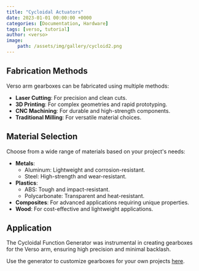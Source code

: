 ```yaml
---
title: "Cycloidal Actuators"
date: 2023-01-01 00:00:00 +0000
categories: [Documentation, Hardware]
tags: [verso, tutorial]
author: <verso>
image: 
    path: /assets/img/gallery/cycloid2.png
---
```

## Fabrication Methods
Verso arm gearboxes can be fabricated using multiple methods:

- **Laser Cutting**: For precision and clean cuts.
- **3D Printing**: For complex geometries and rapid prototyping.
- **CNC Machining**: For durable and high-strength components.
- **Traditional Milling**: For versatile material choices.

## Material Selection
Choose from a wide range of materials based on your project's needs:

- **Metals**: 
  - Aluminum: Lightweight and corrosion-resistant.
  - Steel: High-strength and wear-resistant.
- **Plastics**: 
  - ABS: Tough and impact-resistant.
  - Polycarbonate: Transparent and heat-resistant.
- **Composites**: For advanced applications requiring unique properties.
- **Wood**: For cost-effective and lightweight applications.

## Application
The Cycloidal Function Generator was instrumental in creating gearboxes for the Verso arm, ensuring high precision and minimal backlash.

Use the generator to customize gearboxes for your own projects [here](https://versorobotics.com/posts/generator/).


